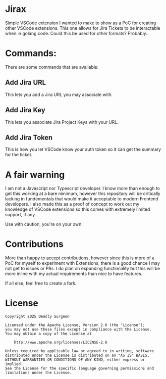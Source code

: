 # Jirax

Simple VSCode extension I wanted to make to show as a PoC for creating other
VSCode extensions. This one allows for Jira Tickets to be interactable when in
golang code. Could this be used for other formats? Probably.

# Commands:

There are some commands that are available:

## Add Jira URL

This lets you add a Jira URL you may associate with.

## Add Jira Key

This lets you associate Jira Project Keys with your URL.

## Add Jira Token

This is how you let VSCode know your auth token so it can get the summary for
the ticket.

# A fair warning

I am not a Javascript nor Typescript developer. I know more than enough to get
this working at a bare minimum, however this repository will be critically
lacking in fundementals that would make it acceptable to modern Frontend
developers. I also made this as a proof of concept to work out my knowledge of
VSCode extensions so this comes with extremely limited support, if any.

Use with caution, you're on your own.

# Contributions

More than happy to accept contributions, however since this is more of a PoC
for myself to experiment with Extensions, there is a good chance I may not get
to issues or PRs. I do plan on expanding functionality but this will be more
inline with my actual requirements than nice to have features.

If all else, feel free to create a fork.

# License

```
Copyright 2025 Deadly Surgeon

Licensed under the Apache License, Version 2.0 (the "License");
you may not use these files except in compliance with the License.
You may obtain a copy of the License at

    http://www.apache.org/licenses/LICENSE-2.0

Unless required by applicable law or agreed to in writing, software
distributed under the License is distributed on an "AS IS" BASIS,
WITHOUT WARRANTIES OR CONDITIONS OF ANY KIND, either express or implied.
See the License for the specific language governing permissions and
limitations under the License.
```
